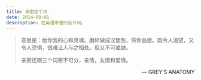 ```yaml
---
title: 亲密这个词
date: 2014-09-01
description: 在英语中是四音节词。
---
```


> 意思是：给你我的心和灵魂。磨碎做成汉堡包，供你品尝。既令人渴望，又令人恐惧，很难让人与之相处。但又不可或缺。
>
> 亲密还跟三个词密不可分，亲情，友情和爱情。

<div style="text-align: right"> — GREY’S ANATOMY </div>
